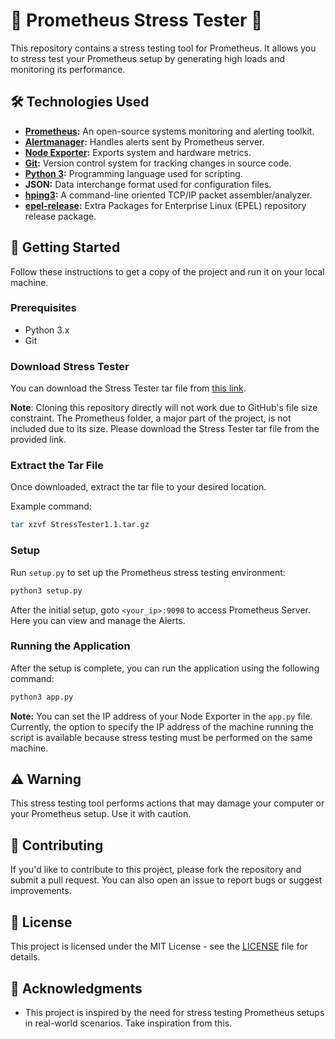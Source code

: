 # 🌟 Prometheus Stress Tester 🌟

This repository contains a stress testing tool for Prometheus. It allows you to stress test your Prometheus setup by generating high loads and monitoring its performance.

## 🛠️ Technologies Used

- **[Prometheus](https://prometheus.io/):** An open-source systems monitoring and alerting toolkit.
- **[Alertmanager](https://prometheus.io/docs/alerting/alertmanager/):** Handles alerts sent by Prometheus server.
- **[Node Exporter](https://prometheus.io/docs/guides/node-exporter/):** Exports system and hardware metrics.
- **[Git](https://git-scm.com/):** Version control system for tracking changes in source code.
- **[Python 3](https://www.python.org/):** Programming language used for scripting.
- **JSON:** Data interchange format used for configuration files.
- **[hping3](https://tools.kali.org/information-gathering/hping3):** A command-line oriented TCP/IP packet assembler/analyzer.
- **[epel-release](https://fedoraproject.org/wiki/EPEL):** Extra Packages for Enterprise Linux (EPEL) repository release package.

## 🚀 Getting Started

Follow these instructions to get a copy of the project and run it on your local machine.

### Prerequisites

- Python 3.x
- Git

### Download Stress Tester

You can download the Stress Tester tar file from [this link](https://drive.google.com/file/d/1c90ButdQkiN1aPafKpOn-LQ5IClh8OFY/view?usp=drive_link).

**Note**: Cloning this repository directly will not work due to GitHub's file size constraint. The Prometheus folder, a major part of the project, is not included due to its size. Please download the Stress Tester tar file from the provided link.
### Extract the Tar File

Once downloaded, extract the tar file to your desired location.

Example command:
```bash
tar xzvf StressTester1.1.tar.gz
```

### Setup

Run `setup.py` to set up the Prometheus stress testing environment:

```bash
python3 setup.py
```
After the initial setup, goto `<your_ip>:9090` to access Prometheus Server.
Here you can view and manage the Alerts.

### Running the Application

After the setup is complete, you can run the application using the following command:

```bash
python3 app.py
```

**Note:** You can set the IP address of your Node Exporter in the `app.py` file. Currently, the option to specify the IP address of the machine running the script is available because stress testing must be performed on the same machine.

## ⚠️ Warning

This stress testing tool performs actions that may damage your computer or your Prometheus setup. Use it with caution.

## 🙌 Contributing

If you'd like to contribute to this project, please fork the repository and submit a pull request. You can also open an issue to report bugs or suggest improvements.

## 📄 License

This project is licensed under the MIT License - see the [LICENSE](LICENSE) file for details.

## 🎉 Acknowledgments

- This project is inspired by the need for stress testing Prometheus setups in real-world scenarios. Take inspiration from this.
